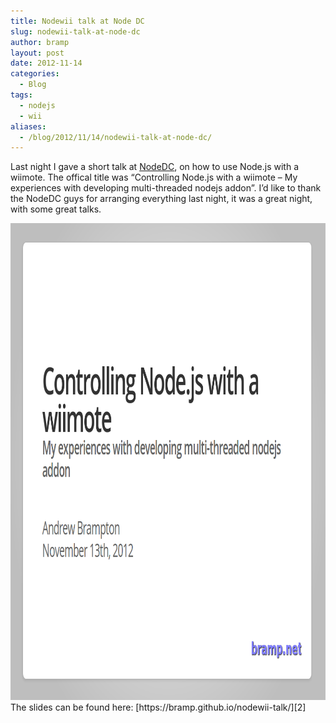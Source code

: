 ```yaml
---
title: Nodewii talk at Node DC
slug: nodewii-talk-at-node-dc
author: bramp
layout: post
date: 2012-11-14
categories:
  - Blog
tags:
  - nodejs
  - wii
aliases:
  - /blog/2012/11/14/nodewii-talk-at-node-dc/
---
```

Last night I gave a short talk at [NodeDC][1], on how to use Node.js with a wiimote. The offical title was &#8220;Controlling Node.js with a wiimote &#8211; My experiences with developing multi-threaded nodejs addon&#8221;. I&#8217;d like to thank the NodeDC guys for arranging everything last night, it was a great night, with some great talks.

<div class="text-center">
    <a href="https://bramp.github.io/nodewii-talk/">
		<img src="nodewii-talk.png" alt="" title="nodewii-talk" width="981" height="763"/>
	</a>
</div>
The slides can be found here: [https://bramp.github.io/nodewii-talk/][2]

 [1]: http://nodedc.github.com/
 [2]: https://bramp.github.io/nodewii-talk/
 
